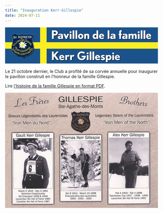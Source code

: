 ```yaml
---
title: "Inauguration Kerr-Gillespie"
date: 2024-07-11
---
```


![Logo Gillespie](kerr_gillespie.webp)

Le 21 octobre dernier, le Club a profité de sa corvée annuelle pour
inaugurer le pavillon construit en l’honneur de la famille
Gillespie.

Lire [l'histoire de la famille Gillespie en format
PDF](Triptique%20HISTOIRE%20GILLESPIE.pdf).

![Affiche "Iron Men du Nord"](iron_men_du_nord.webp)
